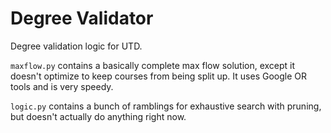 # Degree Validator

Degree validation logic for UTD.  

`maxflow.py` contains a basically complete max flow solution, except it doesn't optimize to keep courses from being 
split up. It uses Google OR tools and is very speedy. 

`logic.py` contains a bunch of ramblings for exhaustive search with pruning, but doesn't actually do anything right 
now.  